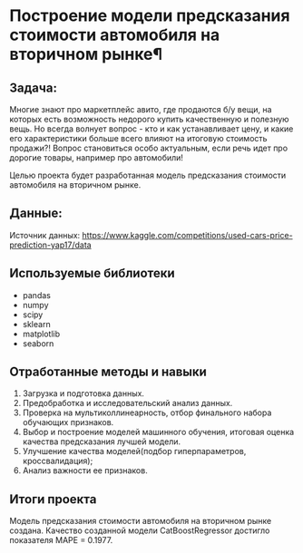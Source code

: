 # Построение модели предсказания стоимости автомобиля на вторичном рынке¶


## Задача:

Многие знают про маркетплейс авито, где продаются б/у вещи, на которых есть возможность недорого купить качественную и полезную вещь. Но всегда волнует вопрос - кто и как устанавливает цену, и какие его характеристики больше всего влияют на итоговую стоимость продажи?! Вопрос становиться особо актуальным, если речь идет про дорогие товары, например про автомобили!

Целью проекта будет разработанная модель предсказания стоимости автомобиля на вторичном рынке.


## Данные:

Источник данных: https://www.kaggle.com/competitions/used-cars-price-prediction-yap17/data

## Используемые библиотеки
- pandas
- numpy
- scipy
- sklearn
- matplotlib
- seaborn

## Отработанные методы и навыки
1. Загрузка и подготовка данных.
2. Предобработка и исследовательский анализ данных.
3. Проверка на мультиколлинеарность, отбор финального набора обучающих признаков.
4. Выбор и построение моделей машинного обучения, итоговая оценка качества предсказания лучшей модели.
5. Улучшение качества моделей(подбор гиперпараметров, кроссвалидация);
6. Анализ важности ее признаков.

## Итоги проекта

Модель предсказания стоимости автомобиля на вторичном рынке создана. Качество созданной модели CatBoostRegressor достигло показателя MAPE = 0.1977.
 


```python
